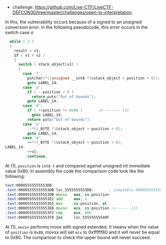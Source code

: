 * challenge: https://github.com/Live-CTF/LiveCTF-DEFCON30/tree/master/challenges/open-to-interpretation

In this, the vulnerability occurs because of a signed to an unsigned conversion error. In the following pseudocode, this error occurs in the switch case `d`:
``` c
  while ( 2 )
  {
    result = v1;
    if ( v1 < v2 )
    {
      switch ( stack_object[v1] )
      {
        case '?':
          putchar(*((unsigned __int8 *)&stack_object + position + 8));
          goto LABEL_14;
        case 'a':
          if ( --position < 0 )
            return puts("Out of bounds");
          goto LABEL_14;
        case 'd':
          if ( ++position != 0x80 )       ;<-------- (1)
            goto LABEL_14;
          return puts("Out of bounds");
        case 's':
          --*((_BYTE *)&stack_object + position + 8);
          goto LABEL_14;
        case 'w':
          ++*((_BYTE *)&stack_object + position + 8);
LABEL_14:
          ++v1;
          continue;
```

At (1), `position` is `int8_t` and compared against unsigned int immediate value 0x80. In assembly the code the comparison code look like the following:

```asm
text:00005555555553DB
.text:00005555555553DB loc_5555555553DB:       ; jumptable 0000555555555363 case 100
.text:00005555555553DB movsx   eax, cs:position
.text:00005555555553E2 add     eax, 1
.text:00005555555553E5 mov     cs:position, al
.text:00005555555553EB movsx   ecx, cs:position ;<------ (1)
.text:00005555555553F2 cmp     ecx, 80h
.text:00005555555553F8 jnz     loc_55555555540F
```
At (1), `movsx` performs move with signed extended. It means when the value of `position` is `0x80`, movsx will set `ecx` to 0xffffff80 and it will never be equal to 0x80. The comparison to check the upper bound will never succeed.
